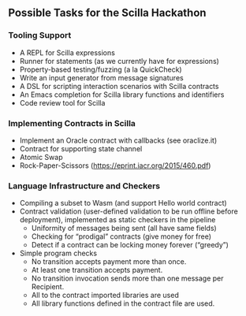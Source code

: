 ## Possible Tasks for the Scilla Hackathon

### Tooling Support

* A REPL for Scilla expressions
* Runner for statements (as we currently have for expressions)
* Property-based testing/fuzzing (a la QuickCheck)
* Write an input generator from message signatures
* A DSL for scripting interaction scenarios with Scilla contracts
* An Emacs completion for Scilla library functions and identifiers
* Code review tool for Scilla

### Implementing Contracts in Scilla

* Implement an Oracle contract with callbacks (see oraclize.it)
* Contract for supporting state channel
* Atomic Swap
* Rock-Paper-Scissors (https://eprint.iacr.org/2015/460.pdf)

### Language Infrastructure and Checkers

* Compiling a subset to Wasm (and support Hello world contract)
* Contract validation (user-defined validation to be run offline before deployment), implemented as static checkers in the pipeline
  * Uniformity of messages being sent (all have same fields)
  * Checking for “prodigal” contracts (give money for free)
  * Detect if a contract can be locking money forever (“greedy”)
* Simple program checks
  * No transition accepts payment more than once.
  * At least one transition accepts payment.
  * No transition invocation sends more than one message per Recipient.
  * All to the contract imported libraries are used
  * All library functions defined in the contract file are used.
